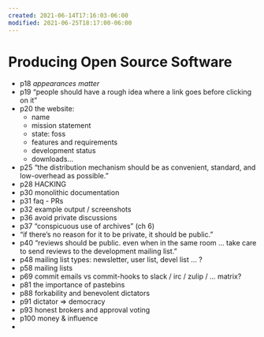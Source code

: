 ```yaml
---
created: 2021-06-14T17:16:03-06:00
modified: 2021-06-25T18:17:00-06:00
---
```


# Producing Open Source Software

- p18 _appearances matter_
- p19 “people should have a rough idea where a link goes before clicking on it”
- p20 the website:
  - name 
  - mission statement 
  - state: foss
  - features and requirements 
  - development status 
  - downloads…
- p25 “the distribution mechanism should be as convenient, standard, and low-overhead as possible.”
- p28 HACKING
- p30 monolithic documentation 
- p31 faq - PRs
- p32 example output / screenshots
- p36 avoid private discussions 
- p37 “conspicuous use of archives” (ch 6)
- “if there’s no reason for it to be private, it should be public.” 
- p40 “reviews should be public. even when in the same room … take care to send reviews to the development mailing list.” 
- p48 mailing list types: newsletter, user list, devel list … ?
- p58 mailing lists
- p69 commit emails vs commit-hooks to slack / irc / zulip / … matrix?
- p81 the importance of pastebins
- p88 forkability and benevolent dictators 
- p91 dictator => democracy 
- p93 honest brokers and approval voting
- p100 money & influence
-